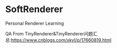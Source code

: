 # SoftRenderer
Personal Renderer Learning

QA From TinyRenderer&TinyRenderer问题汇总:https://www.cnblogs.com/xkyl/p/17660819.html

